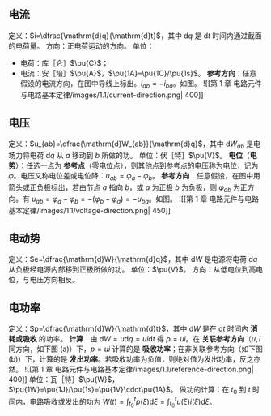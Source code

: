 ## 电流
定义：$i=\dfrac{\mathrm{d}q}{\mathrm{d}t}$，其中 $\mathrm{d}q$ 是 $\mathrm{d}t$ 时间内通过截面的电荷量。
方向：正电荷运动的方向。
单位：
- 电荷：库［仑］$\pu{C}$；
- 电流：安［培］$\pu{A}$，$\pu{1A}=\pu{1C}/\pu{1s}$。
**参考方向**：任意假设的电流方向，在图中导线上标出。$i_{ab}=-i_{ba}$。如图。
![[第 1 章 电路元件与电路基本定律/images/1.1/current-direction.png| 400]]
## 电压
定义：$u_{ab}=\dfrac{\mathrm{d}W_{ab}}{\mathrm{d}q}$，其中 $\mathrm{d}W_{ab}$ 是电场力将电荷 $\mathrm{d}q$ 从 $a$ 移动到 $b$ 所做的功。
单位：伏［特］$\pu{V}$。
**电位**（**电势**）：任选一点为 **参考点**（零电位点），则其他点到参考点的电压称为电位，记为 $\varphi$。电压又称电位差或电位降：$u_{ab}=\varphi_a-\varphi_b$。
**参考方向**：任意假设，在图中用箭头或正负极标出，若由节点 $a$ 指向 $b$，或 $a$ 为正极 $b$ 为负极，则 $\varphi_{ab}$ 为正方向。有 $u_{ab}=\varphi_a-\varphi_b=-(\varphi_b-\varphi_a)=-u_{ba}$。如图。
![[第 1 章 电路元件与电路基本定律/images/1.1/voltage-direction.png| 450]]
## 电动势
定义：$e=\dfrac{\mathrm{d}W}{\mathrm{d}q}$，其中 $\mathrm{d}W$ 是电源将电荷 $\mathrm{d}q$ 从负极经电源内部移到正极所做的功。
单位：$\pu{V}$。
方向：从低电位到高电位，与电压方向相反。
## 电功率
定义：$p=\dfrac{\mathrm{d}W}{\mathrm{d}t}$，其中 $\mathrm{d}W$ 是在 $\mathrm{d}t$ 时间内 **消耗或吸收** 的功率。
**计算**：由 $\mathrm{d}W=u \mathrm{d}q=ui \mathrm{d}t$ 得 $p=ui$。在 **关联参考方向**（$u,i$ 同方向，如下图 (a)）下，$p=ui$ 计算的是 **吸收功率**；在非关联参考方向（如下图 (b)）下，计算的是 **发出功率**。若吸收功率为负值，则绝对值为发出功率，反之亦然。
![[第 1 章 电路元件与电路基本定律/images/1.1/reference-direction.png| 400]]
单位：瓦［特］$\pu{W}$，$\pu{1W}=\pu{1J}/\pu{1s}=\pu{1V}\cdot\pu{1A}$。
做功的计算：在 $t_0$ 到 $t$ 时间内，电路吸收或发出的功为 $W(t)=\displaystyle\int_{t_0}^{t}p(\xi)\mathrm{d}\xi=\displaystyle\int_{t_0}^{t}u(\xi)i(\xi)\mathrm{d}\xi$。
